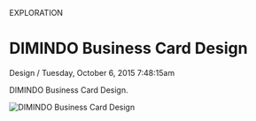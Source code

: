 <p class="type">EXPLORATION</p>

# DIMINDO Business Card Design

<p class="meta">Design  /  Tuesday, October 6, 2015 7:48:15am</p>

DIMINDO Business Card Design.

![DIMINDO Business Card Design](https://farooq-agent.web.app/assets/images/works/large/dimindo-business-card-design.jpg)
